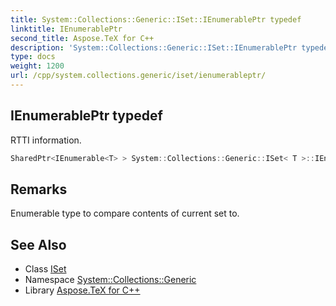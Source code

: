```yaml
---
title: System::Collections::Generic::ISet::IEnumerablePtr typedef
linktitle: IEnumerablePtr
second_title: Aspose.TeX for C++
description: 'System::Collections::Generic::ISet::IEnumerablePtr typedef. RTTI information in C++.'
type: docs
weight: 1200
url: /cpp/system.collections.generic/iset/ienumerableptr/
---
```

## IEnumerablePtr typedef


RTTI information.

```cpp
SharedPtr<IEnumerable<T> > System::Collections::Generic::ISet< T >::IEnumerablePtr
```

## Remarks


Enumerable type to compare contents of current set to. 
## See Also

* Class [ISet](../)
* Namespace [System::Collections::Generic](../../)
* Library [Aspose.TeX for C++](../../../)

